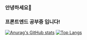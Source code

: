 ### 안녕하세요👋
### 프론트엔드 공부중 입니다!
[![Anurag's GitHub stats](https://github-readme-stats.vercel.app/api?username=sojeong&show_icons=true&theme=nightowl)](https://github.com/anuraghazra/github-readme-stats)
[![Top Langs](https://github-readme-stats.vercel.app/api/top-langs/?username=sojeong0302)](https://github.com/anuraghazra/github-readme-stats)
